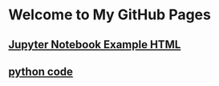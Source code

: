 # Welcome to My GitHub Pages
## [Jupyter Notebook Example HTML](DataMining-HW1-Kocak.html)
## [python code](https://github.com/BU-IE-582/fall-23-irembetulkocak/blob/main/DataMining-HW1-Kocak.ipynb)
